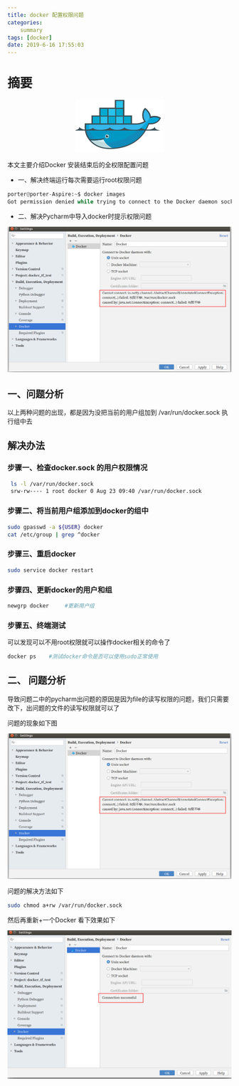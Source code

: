 ```yaml
---
title: docker 配置权限问题
categories: 
    summary    
tags: [docker]
date: 2019-6-16 17:55:03
---
```


# 摘要

<div align=center> 

![docker](./image1/docker01.png)

</div>

本文主要介绍Docker 安装结束后的全权限配置问题

- 一、解决终端运行每次需要运行root权限问题

```python
porter@porter-Aspire:~$ docker images 
Got permission denied while trying to connect to the Docker daemon socket at unix:///var/run/docker.sock: Get http://%2Fvar%2Frun%2Fdocker.sock/v1.39/images/json: dial unix /var/run/docker.sock: connect: permission denied
```

- 二、解决Pycharm中导入docker时提示权限问题

![docker权限配置问题](./image1/docker_configure_root.png)


<!-- more -->

## 一、问题分析

以上两种问题的出现，都是因为没把当前的用户组加到 /var/run/docker.sock 执行组中去

## 解决办法

### 步骤一、检查docker.sock  的用户权限情况

```bash
 ls -l /var/run/docker.sock
 srw-rw---- 1 root docker 0 Aug 23 09:40 /var/run/docker.sock
```
### 步骤二、将当前用户组添加到docker的组中

```bash
sudo gpasswd -a ${USER} docker
cat /etc/group | grep ^docker
```
### 步骤三、重启docker

```bash
sudo service docker restart
```

### 步骤四、更新docker的用户和组

```bash
newgrp docker     #更新用户组
```

### 步骤五、终端测试

可以发现可以不用root权限就可以操作docker相关的命令了

```bash
docker ps    #测试docker命令是否可以使用sudo正常使用
```

## 二、 问题分析

导致问题二中的pycharm出问题的原因是因为file的读写权限的问题，我们只需要改下，出问题的文件的读写权限就可以了

问题的现象如下图

![docker权限配置问题](./image1/docker_configure_root.png)

问题的解决方法如下

```bash
sudo chmod a+rw /var/run/docker.sock
```

然后再重新+一个Docker 看下效果如下

![docker权限配置问题](./image1/docker_configure_unroot.png)
